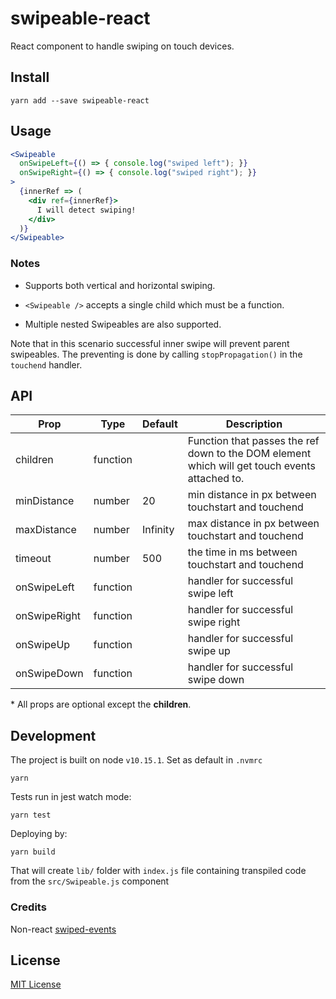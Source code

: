 # swipeable-react

React component to handle swiping on touch devices.

## Install

```
yarn add --save swipeable-react
```

## Usage

```jsx
<Swipeable
  onSwipeLeft={() => { console.log("swiped left"); }}
  onSwipeRight={() => { console.log("swiped right"); }}
>
  {innerRef => (
    <div ref={innerRef}>
      I will detect swiping!
    </div>
  )}
</Swipeable>
```

### Notes

 - Supports both vertical and horizontal swiping.

 - `<Swipeable />` accepts a single child which must be a function.

 - Multiple nested Swipeables are also supported.

 Note that in this scenario successful inner swipe will prevent parent swipeables. The preventing is done by calling `stopPropagation()` in the `touchend` handler.

## API

| Prop          | Type          | Default  | Description |
| ------------- | ------------- | -------- | ----------- |
| children      | function      |          | Function that passes the ref down to the DOM element which will get touch events attached to. |
| minDistance   | number        | 20       | min distance in px between touchstart and touchend |
| maxDistance   | number        | Infinity | max distance in px between touchstart and touchend |
| timeout       | number        | 500      | the time in ms between touchstart and touchend     |
| onSwipeLeft   | function      |          | handler for successful swipe left                  |
| onSwipeRight  | function      |          | handler for successful swipe right                 |
| onSwipeUp     | function      |          | handler for successful swipe up                    |
| onSwipeDown   | function      |          | handler for successful swipe down                  |

 \* All props are optional except the **children**.

## Development

The project is built on node `v10.15.1`. Set as default in `.nvmrc`
```
yarn
```

Tests run in jest watch mode:
```
yarn test
```

Deploying by:
```
yarn build
```
That will create `lib/` folder with `index.js` file containing transpiled code from the `src/Swipeable.js` component

### Credits

Non-react [swiped-events](https://github.com/john-doherty/swiped-events)

## License

[MIT License](LICENSE)
